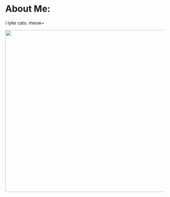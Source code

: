 # About Me:
i lyke cats. meow~

<img src="https://media.wired.com/photos/5f87340d114b38fa1f8339f9/master/w_1600%2Cc_limit/Ideas_Surprised_Pikachu_HD.jpg" width="512px"/>

